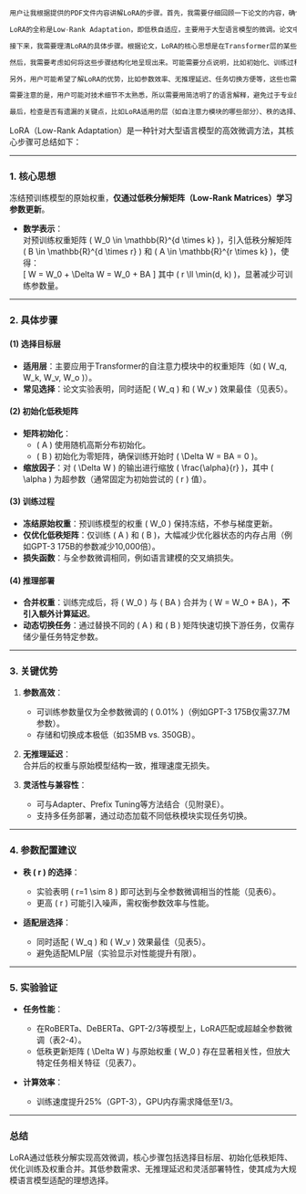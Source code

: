 ```python
用户让我根据提供的PDF文件内容讲解LoRA的步骤。首先，我需要仔细回顾一下论文的内容，确保自己正确理解LoRA的核心思想和具体实现方法。

LoRA的全称是Low-Rank Adaptation，即低秩自适应，主要用于大型语言模型的微调。论文中提到，传统的全参数微调在模型规模变大时变得不可行，因为需要存储和训练大量参数。而LoRA通过冻结预训练模型的权重，引入低秩分解矩阵来减少可训练参数的数量，从而在保持模型性能的同时降低计算和存储成本。

接下来，我需要理清LoRA的具体步骤。根据论文，LoRA的核心思想是在Transformer层的某些权重矩阵（如自注意力模块的Wq和Wv）旁边添加低秩矩阵。具体来说，对于预训练的权重矩阵W0，通过引入两个低秩矩阵A和B，使得前向传播时，输入x经过W0和ΔW=BA的同时处理，然后将结果相加。这样，ΔW的参数数量由原来的d×k减少到d×r + r×k，其中r远小于d和k，从而大幅减少可训练参数。

然后，我需要考虑如何将这些步骤结构化地呈现出来。可能需要分点说明，比如初始化、训练过程、参数合并等。同时，论文中还提到，在训练完成后，可以将低秩矩阵与原始权重合并，从而在推理时不引入额外延迟，这也是一个关键点。

另外，用户可能希望了解LoRA的优势，比如参数效率、无推理延迟、任务切换方便等，这些也需要在步骤中适当提及。此外，论文中的实验部分显示，LoRA在不同模型和任务上表现良好，这可能作为步骤有效性的佐证。

需要注意的是，用户可能对技术细节不太熟悉，所以需要用简洁明了的语言解释，避免过于专业的术语。同时，结合论文中的图表（如Figure 1）来说明结构可能会有帮助，但用户没有提供图片，所以可能需要用文字描述清楚。

最后，检查是否有遗漏的关键点，比如LoRA适用的层（如自注意力模块的哪些部分）、秩的选择、初始化方法等，这些都是步骤中需要涵盖的内容。确保步骤逻辑清晰，从原理到实现再到应用，逐步展开，让用户能够理解LoRA是如何工作的，以及如何具体实施。
```

LoRA（Low-Rank Adaptation）是一种针对大型语言模型的高效微调方法，其核心步骤可总结如下：

---

### **1. 核心思想**
冻结预训练模型的原始权重，**仅通过低秩分解矩阵（Low-Rank Matrices）学习参数更新**。  
- **数学表示**：  
  对预训练权重矩阵 \( W_0 \in \mathbb{R}^{d \times k} \)，引入低秩分解矩阵 \( B \in \mathbb{R}^{d \times r} \) 和 \( A \in \mathbb{R}^{r \times k} \)，使得：  
  \[
  W = W_0 + \Delta W = W_0 + BA
  \]
  其中 \( r \ll \min(d, k) \)，显著减少可训练参数量。

---

### **2. 具体步骤**
#### **(1) 选择目标层**
- **适用层**：主要应用于Transformer的自注意力模块中的权重矩阵（如 \( W_q, W_k, W_v, W_o \)）。
- **常见选择**：论文实验表明，同时适配 \( W_q \) 和 \( W_v \) 效果最佳（见表5）。

#### **(2) 初始化低秩矩阵**
- **矩阵初始化**：
  - \( A \) 使用随机高斯分布初始化。
  - \( B \) 初始化为零矩阵，确保训练开始时 \( \Delta W = BA = 0 \)。
- **缩放因子**：对 \( \Delta W \) 的输出进行缩放 \( \frac{\alpha}{r} \)，其中 \( \alpha \) 为超参数（通常固定为初始尝试的 \( r \) 值）。

#### **(3) 训练过程**
- **冻结原始权重**：预训练模型的权重 \( W_0 \) 保持冻结，不参与梯度更新。
- **仅优化低秩矩阵**：仅训练 \( A \) 和 \( B \)，大幅减少优化器状态的内存占用（例如GPT-3 175B的参数减少10,000倍）。
- **损失函数**：与全参数微调相同，例如语言建模的交叉熵损失。

#### **(4) 推理部署**
- **合并权重**：训练完成后，将 \( W_0 \) 与 \( BA \) 合并为 \( W = W_0 + BA \)，**不引入额外计算延迟**。
- **动态切换任务**：通过替换不同的 \( A \) 和 \( B \) 矩阵快速切换下游任务，仅需存储少量任务特定参数。

---

### **3. 关键优势**
1. **参数高效**：  
   - 可训练参数量仅为全参数微调的 \( 0.01\% \)（例如GPT-3 175B仅需37.7M参数）。
   - 存储和切换成本极低（如35MB vs. 350GB）。

2. **无推理延迟**：  
   合并后的权重与原始模型结构一致，推理速度无损失。

3. **灵活性与兼容性**：  
   - 可与Adapter、Prefix Tuning等方法结合（见附录E）。
   - 支持多任务部署，通过动态加载不同低秩模块实现任务切换。

---

### **4. 参数配置建议**
- **秩 \( r \) 的选择**：  
  - 实验表明 \( r=1 \sim 8 \) 即可达到与全参数微调相当的性能（见表6）。
  - 更高 \( r \) 可能引入噪声，需权衡参数效率与性能。

- **适配层选择**：  
  - 同时适配 \( W_q \) 和 \( W_v \) 效果最佳（见表5）。
  - 避免适配MLP层（实验显示对性能提升有限）。

---

### **5. 实验验证**
- **任务性能**：  
  - 在RoBERTa、DeBERTa、GPT-2/3等模型上，LoRA匹配或超越全参数微调（表2-4）。
  - 低秩更新矩阵 \( \Delta W \) 与原始权重 \( W_0 \) 存在显著相关性，但放大特定任务相关特征（见表7）。

- **计算效率**：  
  - 训练速度提升25%（GPT-3），GPU内存需求降低至1/3。

---

### **总结**
LoRA通过低秩分解实现高效微调，核心步骤包括选择目标层、初始化低秩矩阵、优化训练及权重合并。其低参数需求、无推理延迟和灵活部署特性，使其成为大规模语言模型适配的理想选择。
